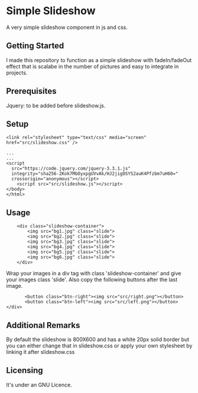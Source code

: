# Simple Slideshow
A very simple slideshow component in js and css.

## Getting Started
I made this repository to function as a simple slideshow with fadeIn/fadeOut effect that is scalabe in the number of pictures and easy to integrate in projects.

## Prerequisites
Jquery: to be added before slideshow.js.

## Setup

```
<link rel="stylesheet" type="text/css" media="screen" href="src/slideshow.css" />

```

```
...
...
<script
  src="https://code.jquery.com/jquery-3.3.1.js"
  integrity="sha256-2Kok7MbOyxpgUVvAk/HJ2jigOSYS2auK4Pfzbm7uH60="
  crossorigin="anonymous"></script>
    <script src="src/slideshow.js"></script>
</body>
</html>
```

## Usage
  
```
    <div class="slideshow-container">    
        <img src="bg1.jpg" class="slide">
        <img src="bg2.jpg" class="slide">
        <img src="bg3.jpg" class="slide">
        <img src="bg4.jpg" class="slide">
        <img src="bg5.jpg" class="slide">
        <img src="bg6.jpg" class="slide">       
    </div>
```
Wrap your images in a div tag with class 'slideshow-container' and give your images class 'slide'.
Also copy the following buttons after the last image.
 ```
        <button class="btn-right"><img src="src/right.png"></button>
        <button class="btn-left"><img src="src/left.png"></button> 
</div>
```

## Additional Remarks
By default the slideshow is 800X600 and has a white 20px solid border but you can either change that in  slideshow.css or apply your own stylesheet by linking it after slideshow.css

## Licensing
It's under an GNU Licence.
